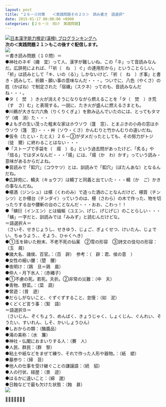 ```yaml
---
layout: post
title: "２６－③対策　　＜実践問題その２０＞　読み書き　語選択"
date: 2015-01-17 00:00:00 +0900
categories: [２６－③　向け　実践問題]
---
```


[![](/syuusyuu9701/assets/images/２６－③対策-＜実践問題その２０＞-読み書き-語選択-br_c_3028_1.gif)](http://blog.with2.net/link.php?1659096:3028 "日本漢字能力検定(漢検) ブログランキングへ")[日本漢字能力検定(漢検) ブログランキングへ](http://blog.with2.net/link.php?1659096:3028)  
**次の＜実践問題２１＞もこの後すぐ配信します。**  
![](/syuusyuu9701/assets/images/２６－③対策-＜実践問題その２０＞-読み書き-語選択-3609f492ef461aad18ef5b832793ca6a.png)  
＝書き読み問題（１０問）＝  
●神社のネギ（禰　宜）って人、漢字が難しいね、この「ネ」って音読みなんだ。広辞苑によれば、「「祈（　ね　）ぐ」の連用形から」ということらしい。「祈」は読みとして「キ、いの（る）」しかないけど、「祈（　ね　）ぎ事」と書き・読みして、祈願・願い事の意味なんだ・・・。ついでに、八色（やくさ）の姓（かばね）で制定された「宿禰」（スクネ）ってのも、音読みなんだね・・・。  
●タ（　焚　）き火が消えそうになりながら燃えることを「タ（　焚　）き荒（す　さ）む」と表現する。一説に、たき火が盛んに燃えるさまとも。  
●川鵜が大きな六六魚（りくりくぎょ）を飲み込んでいたのには、とってもタマゲ（魂　消）た・・・  
●よもぎの生い茂った粗末な家はホウソウ（蓬　窓）、とまぶきの小舟の窓はホウソウ（篷　窓）・・・艸（ソウ・くさ）かんむりと竹かんむりの違いだね。  
●仮令（たとい・たとえ）２６－③がダメだったとしても、その努力がトジ（徒　爾）に終わることはない・・・  
●「ストーブで手袋を（　煬　）る」という過去問があったけど、「炙る」や「焙る」ではダメなんだ・・・「煬」には、「煬（か　わ）かす」っていう読み・意味があるからだよね。  
●音読みで「釦穴」（コウケツ）とは、訓読みで「釦穴」（ぼたんあな）となるんだね。  
●広辞苑に、轎夫（キョウフ）は轎丁と同義と出ていた・・・轎（か　ご）かきの事なんだね。  
●椹酒（ジンシュ）は椹（くわのみ）で造った酒のことなんだけど、椹質（チンシツ）とか椹台（チンダイ）っていうのは、椹（さわら）の木で作った、物を切ったりする台や腰斬の台のことなんだ・・・おお、こわっ！！  
●「螾衍（インエン）とは蚰蜒（ユエン、げじ、げじげじ）のことらしい・・・「螾」一字だと、訓読みでは「みみず」と読むんだけどな。  
＝語選択Ａ＝  
（さいそ、せきじょうし、せきゆう、じょご、ぎょくせつ、けいたん、じょでい、ちゅうよう、、そよう、ひゃくへき）  
●①玉を砕いた粉末、不老不死の仙薬　②雪の形容　③詩文の佳句の形容：（玉　屑）  
●諸大名、諸侯、百官。：（百　辟）　参考：（　辟：君、侯の意　）  
●女性の細い腰：（楚　腰）  
●夜明け：（鶏　旦＝鶏　晨）　  
●仲人・月下氷人：（赤縄子）  
●①不慮の死。若死。夭折。②非常の災難：（中　夭）  
●青物、野菜。：（菜　蔬）  
●曾遊：（昔　遊）  
●だらしがないこと、ぐずぐずすること、怠慢：（如　泥）  
●くどくど言う事：（絮　語）  
＝語選択Ｂ＝  
（さいじん、ぞくちょう、めんばく、きょうじゃく、しょくじん、ぐんれい、そうたい、すいれん、しそ、かいしょうひん）  
●しおからの類：（醢醬品）  
●滝の美称：（水　簾）  
●神社・仏閣におまいりする人：（賽　人）  
●人民、群民：（群　黎）  
●粘土や紙などをまぜて練り、それで作った人形や器物。：（紙　塑）  
●墓参り：（掃　苔）  
●他人の仕事を受け継ぐことの謙譲語：（続　貂）  
●人の行状、経歴：（景　迹）  
●はるかに遠いこと：（綿　邈）  
●日蝕などで最も欠けた状態：（蝕　甚）  
![](/syuusyuu9701/assets/images/２６－③対策-＜実践問題その２０＞-読み書き-語選択-0e0c421d9d10ec19753d0be28b3b45e0.png)  
  
👋👋👋🐑👋👋👋  
  
  